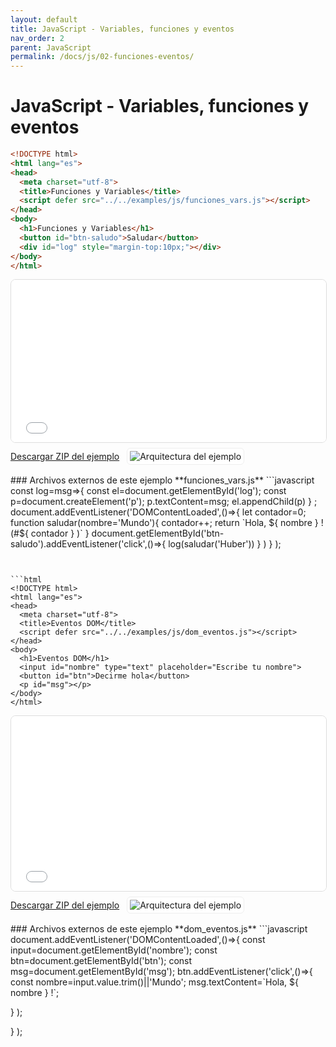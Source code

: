 ```yaml
---
layout: default
title: JavaScript - Variables, funciones y eventos
nav_order: 2
parent: JavaScript
permalink: /docs/js/02-funciones-eventos/
---
```


# JavaScript - Variables, funciones y eventos

```html
<!DOCTYPE html>
<html lang="es">
<head>
  <meta charset="utf-8">
  <title>Funciones y Variables</title>
  <script defer src="../../examples/js/funciones_vars.js"></script>
</head>
<body>
  <h1>Funciones y Variables</h1>
  <button id="btn-saludo">Saludar</button>
  <div id="log" style="margin-top:10px;"></div>
</body>
</html>
```
<iframe src="{{ '/assets/examples/js/funciones_vars.html' | relative_url }}" width="100%" height="260" style="border:1px solid #ddd;border-radius:8px;"></iframe>
<div style="display:flex;align-items:center;gap:12px;margin:8px 0 16px;"><a class="btn" href="{{ '/assets/zips/funciones_vars.zip' | relative_url }}">Descargar ZIP del ejemplo</a><img src="{{ '/assets/diagrams/funciones_vars.svg' | relative_url }}" alt="Arquitectura del ejemplo" style="max-height:140px;border:1px solid #eee;padding:4px;border-radius:6px;background:#fff;"></div>
### Archivos externos de este ejemplo
**funciones_vars.js**
```javascript
const log=msg=>{
const el=document.getElementById('log');
const p=document.createElement('p');
p.textContent=msg;
el.appendChild(p)
}
;
document.addEventListener('DOMContentLoaded',()=>{
let contador=0;
function saludar(nombre='Mundo'){
contador++;
return `Hola, ${
nombre
}
! (#${
contador
}
)`
}
document.getElementById('btn-saludo').addEventListener('click',()=>{
log(saludar('Huber'))
}
)
}
);

```


```html
<!DOCTYPE html>
<html lang="es">
<head>
  <meta charset="utf-8">
  <title>Eventos DOM</title>
  <script defer src="../../examples/js/dom_eventos.js"></script>
</head>
<body>
  <h1>Eventos DOM</h1>
  <input id="nombre" type="text" placeholder="Escribe tu nombre">
  <button id="btn">Decirme hola</button>
  <p id="msg"></p>
</body>
</html>
```
<iframe src="{{ '/assets/examples/js/dom_eventos.html' | relative_url }}" width="100%" height="280" style="border:1px solid #ddd;border-radius:8px;"></iframe>
<div style="display:flex;align-items:center;gap:12px;margin:8px 0 16px;"><a class="btn" href="{{ '/assets/zips/dom_eventos.zip' | relative_url }}">Descargar ZIP del ejemplo</a><img src="{{ '/assets/diagrams/dom_eventos.svg' | relative_url }}" alt="Arquitectura del ejemplo" style="max-height:140px;border:1px solid #eee;padding:4px;border-radius:6px;background:#fff;"></div>
### Archivos externos de este ejemplo
**dom_eventos.js**
```javascript
document.addEventListener('DOMContentLoaded',()=>{
const input=document.getElementById('nombre');
const btn=document.getElementById('btn');
const msg=document.getElementById('msg');
btn.addEventListener('click',()=>{
const nombre=input.value.trim()||'Mundo';
msg.textContent=`Hola, ${
nombre
}
!`;

}
);

}
);

```
